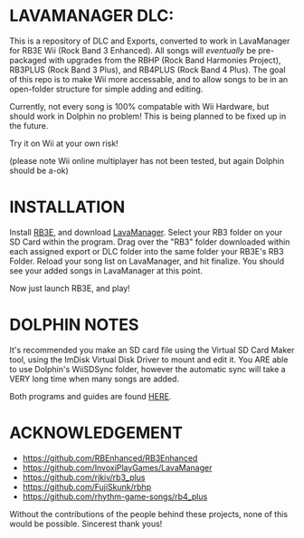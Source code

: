 # LAVAMANAGER DLC:

This is a repository of DLC and Exports, converted to work in LavaManager for RB3E Wii (Rock Band 3 Enhanced).
All songs will *eventually* be pre-packaged with upgrades from the RBHP (Rock Band Harmonies Project), RB3PLUS (Rock Band 3 Plus), and RB4PLUS (Rock Band 4 Plus).
The goal of this repo is to make Wii more accessable, and to allow songs to be in an open-folder structure for simple adding and editing.

Currently, not every song is 100% compatable with Wii Hardware, but should work in Dolphin no problem!
This is being planned to be fixed up in the future. 

Try it on Wii at your own risk!

(please note Wii online multiplayer has not been tested, but again Dolphin should be a-ok)

# INSTALLATION

Install [RB3E](https://github.com/RBEnhanced/RB3Enhanced), and download [LavaManager](https://github.com/RBEnhanced/RB3Enhanced). 
Select your RB3 folder on your SD Card within the program.
Drag over the "RB3" folder downloaded within each assigned export or DLC folder into the same folder your RB3E's RB3 Folder.
Reload your song list on LavaManager, and hit finalize.
You should see your added songs in LavaManager at this point.

Now just launch RB3E, and play!

# DOLPHIN NOTES

It's recommended you make an SD card file using the Virtual SD Card Maker tool, using the ImDisk Virtual Disk Driver to mount and edit it.
You ARE able to use Dolphin's WiiSDSync folder, however the automatic sync will take a VERY long time when many songs are added.

Both programs and guides are found [HERE](https://dolphin-emu.org/docs/guides/virtual-sd-card-guide/).

# ACKNOWLEDGEMENT

- https://github.com/RBEnhanced/RB3Enhanced
- https://github.com/InvoxiPlayGames/LavaManager
- https://github.com/rjkiv/rb3_plus
- https://github.com/FujiSkunk/rbhp
- https://github.com/rhythm-game-songs/rb4_plus

Without the contributions of the people behind these projects, none of this would be possible.
Sincerest thank yous!
